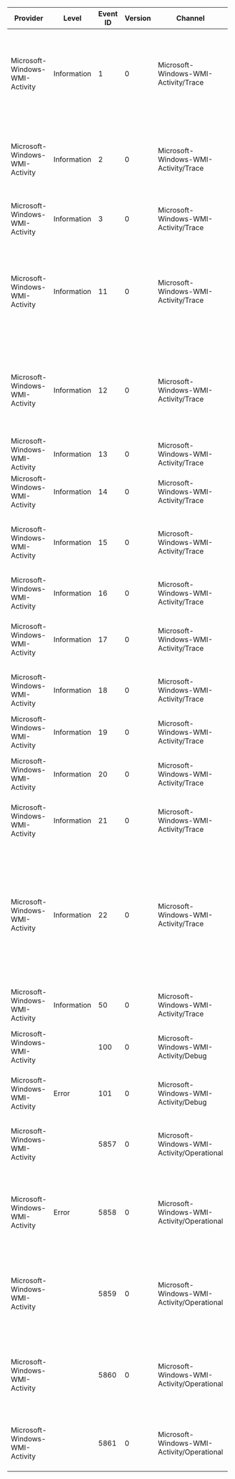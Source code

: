 Provider                        |  Level        |  Event ID  |  Version  |  Channel                                     |  Task  |  Opcode  |  Keyword  |  Message
--------------------------------|---------------|------------|-----------|----------------------------------------------|--------|----------|-----------|---------------------------------------------------------------------------------------------------------------------------------------------------------------------------------------------------------------------------------------------------------------------------------------------------------------------------
Microsoft-Windows-WMI-Activity  |  Information  |  1         |  0        |  Microsoft-Windows-WMI-Activity/Trace        |        |          |           |  GroupOperationId = {GroupOperationId}; OperationId = {OperationId}; Operation = {Operation}; ClientMachine = {ClientMachine}; User = {User}; ClientProcessId = {ClientProcessId}; NamespaceName = {NamespaceName}
Microsoft-Windows-WMI-Activity  |  Information  |  2         |  0        |  Microsoft-Windows-WMI-Activity/Trace        |        |          |           |  ProviderInfo for GroupOperationId = {GroupOperationId}; Operation = {Operation}; ProviderName = {ProviderName}; ProviderGuid = {ProviderGuid}; Path = {Path}
Microsoft-Windows-WMI-Activity  |  Information  |  3         |  0        |  Microsoft-Windows-WMI-Activity/Trace        |        |          |           |  Stop OperationId = {OperationId}
Microsoft-Windows-WMI-Activity  |  Information  |  11        |  0        |  Microsoft-Windows-WMI-Activity/Trace        |        |          |           |  CorrelationId = {CorrelationId}; GroupOperationId = {GroupOperationId}; OperationId = {OperationId}; Operation = {Operation}; ClientMachine = {ClientMachine}; User = {User}; ClientProcessId = {ClientProcessId}; NamespaceName = {ClientProcessCreationTime}
Microsoft-Windows-WMI-Activity  |  Information  |  12        |  0        |  Microsoft-Windows-WMI-Activity/Trace        |        |          |           |  ProviderInfo for GroupOperationId = {GroupOperationId}; Operation = {Operation}; HostID = {HostId}; ProviderName = {ProviderName}; ProviderGuid = {ProviderGuid}; Path = {Path}
Microsoft-Windows-WMI-Activity  |  Information  |  13        |  0        |  Microsoft-Windows-WMI-Activity/Trace        |        |          |           |  Stop OperationId = {OperationId}; ResultCode = {ResultCode}
Microsoft-Windows-WMI-Activity  |  Information  |  14        |  0        |  Microsoft-Windows-WMI-Activity/Trace        |        |          |           |  OperationId = {OperationId}; Operation = {Operation}; Channel = {Channel}; Message = {Message}
Microsoft-Windows-WMI-Activity  |  Information  |  15        |  0        |  Microsoft-Windows-WMI-Activity/Trace        |        |          |           |  OperationId = {OperationId}; Operation = {Operation}; ErrorID = {ErrorId}; ErrorCategory = {ErrorCategory}; Message = {Message}; TargetName = {TargetName}
Microsoft-Windows-WMI-Activity  |  Information  |  16        |  0        |  Microsoft-Windows-WMI-Activity/Trace        |        |          |           |  OperationId = {OperationId}; Operation = {Operation}; ErrorID = {ErrorId}; Message = {Message}
Microsoft-Windows-WMI-Activity  |  Information  |  17        |  0        |  Microsoft-Windows-WMI-Activity/Trace        |        |          |           |  CorrelationId = {CorrelationId}; ProcessId = {ProcessId}; Protocol = {Protocol}; Operation = {Operation}; User = {User}; Namespace = {Namespace}
Microsoft-Windows-WMI-Activity  |  Information  |  18        |  0        |  Microsoft-Windows-WMI-Activity/Trace        |        |          |           |  WMI Events were dropped. ConsumerType = {ConsumerType}; Possiblecause = {PossibleCause}
Microsoft-Windows-WMI-Activity  |  Information  |  19        |  0        |  Microsoft-Windows-WMI-Activity/Trace        |        |          |           |  Performing delete operation on the WMI repository. OperationID = {OperationID}; Operation = {Operation}
Microsoft-Windows-WMI-Activity  |  Information  |  20        |  0        |  Microsoft-Windows-WMI-Activity/Trace        |        |          |           |  Performing Update operation on the WMI repository. OperationID = {OperationID}; Operation = {Operation}; Flags = {Flags}
Microsoft-Windows-WMI-Activity  |  Information  |  21        |  0        |  Microsoft-Windows-WMI-Activity/Trace        |        |          |           |  WMI Events were bound. ConsumerType = {ConsumerType}; Possiblecause = {PossibleCause}
Microsoft-Windows-WMI-Activity  |  Information  |  22        |  0        |  Microsoft-Windows-WMI-Activity/Trace        |        |          |           |  CorrelationId = {CorrelationId}; GroupOperationId = {GroupOperationId}; OperationId = {OperationId}; ClassName= {ClassName}; MethodName = {MethodName}; ImplementationClass = {ImplementationClass}; ClientMachine = {ClientMachine}; User = {User}; ClientProcessId = {CorrelationId}0; NamespaceName = {CorrelationId}2
Microsoft-Windows-WMI-Activity  |  Information  |  50        |  0        |  Microsoft-Windows-WMI-Activity/Trace        |        |          |           |  Activity Transfer
Microsoft-Windows-WMI-Activity  |               |  100       |  0        |  Microsoft-Windows-WMI-Activity/Debug        |        |          |           |  ComponentName = {ComponentName}; MessageDetail = {MessageDetail}; FileName = {FileName}
Microsoft-Windows-WMI-Activity  |  Error        |  101       |  0        |  Microsoft-Windows-WMI-Activity/Debug        |        |          |           |  ComponentName = {ComponentName}; ErrorId = {ErrorId}; ErrorDetail = {ErrorDetail}; FileName = {FileName}
Microsoft-Windows-WMI-Activity  |               |  5857      |  0        |  Microsoft-Windows-WMI-Activity/Operational  |        |          |           |  {ProviderName} provider started with result code {Code}. HostProcess = {HostProcess}; ProcessID = {ProcessID}; ProviderPath = {ProviderPath}
Microsoft-Windows-WMI-Activity  |  Error        |  5858      |  0        |  Microsoft-Windows-WMI-Activity/Operational  |        |          |           |  Id = {Id}; ClientMachine = {ClientMachine}; User = {User}; ClientProcessId = {ClientProcessId}; Component = {Component}; Operation = {Operation}; ResultCode = {ResultCode}; PossibleCause = {PossibleCause}
Microsoft-Windows-WMI-Activity  |               |  5859      |  0        |  Microsoft-Windows-WMI-Activity/Operational  |        |          |           |  Namespace = {NamespaceName}; NotificationQuery = {Query}; OwnerName = {User}; HostProcessID = {processid};  Provider= {providerName}, queryID = {queryid}; PossibleCause = {PossibleCause}
Microsoft-Windows-WMI-Activity  |               |  5860      |  0        |  Microsoft-Windows-WMI-Activity/Operational  |        |          |           |  Namespace = {NamespaceName}; NotificationQuery = {Query}; UserName = {User}; ClientProcessID = {processid}, ClientMachine = {MachineName}; PossibleCause = {PossibleCause}
Microsoft-Windows-WMI-Activity  |               |  5861      |  0        |  Microsoft-Windows-WMI-Activity/Operational  |        |          |           |  Namespace = {Namespace}; Eventfilter = {ESS} (refer to its activate eventid:5859); Consumer = {CONSUMER}; PossibleCause = {PossibleCause}
